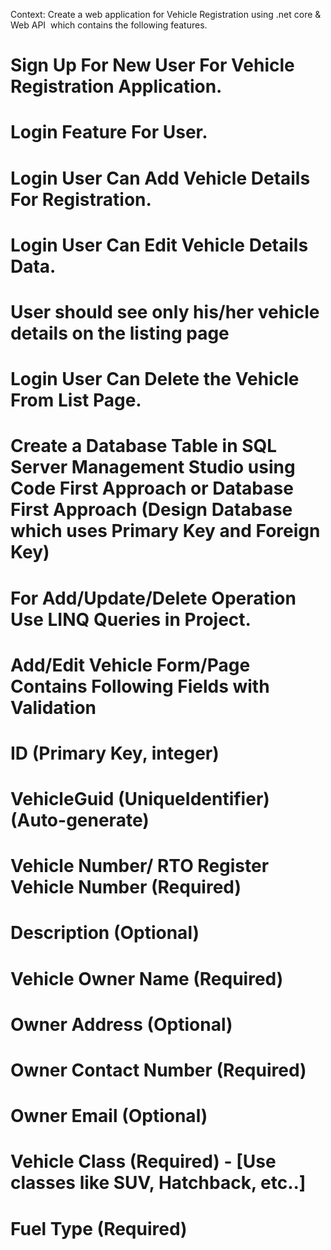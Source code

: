 Context: Create a web application for Vehicle Registration using .net core & Web API  which contains the following features.

# Sign Up For New User For Vehicle Registration Application.
# Login Feature For User.
# Login User Can Add Vehicle Details For Registration.
# Login User Can Edit Vehicle Details Data.
# User should see only his/her vehicle details on the listing page
# Login User Can Delete the Vehicle From List Page.
# Create a Database Table in SQL Server Management Studio using Code First Approach or Database First Approach (Design Database which uses Primary Key and Foreign Key)
# For Add/Update/Delete Operation Use LINQ Queries in Project.
# Add/Edit Vehicle Form/Page Contains Following Fields with Validation
# ID (Primary Key, integer)
# VehicleGuid (UniqueIdentifier) (Auto-generate)
# Vehicle Number/ RTO Register Vehicle Number (Required)
# Description (Optional)
# Vehicle Owner Name (Required)
# Owner Address (Optional)
# Owner Contact Number (Required)
# Owner Email (Optional)
# Vehicle Class (Required) - [Use classes like SUV, Hatchback, etc..]
# Fuel Type (Required)

